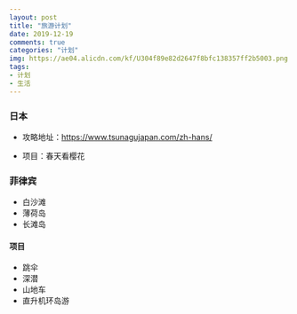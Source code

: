 ```yaml
---
layout: post
title: "旅游计划"
date: 2019-12-19
comments: true
categories: "计划"
img: https://ae04.alicdn.com/kf/U304f89e82d2647f8bfc138357ff2b5003.png
tags:
- 计划
- 生活
---
```


### 日本
* 攻略地址：https://www.tsunagujapan.com/zh-hans/

* 项目：春天看樱花


### 菲律宾
* 白沙滩
* 薄荷岛
* 长滩岛


#### 项目
* 跳伞
* 深潜
* 山地车
* 直升机环岛游
